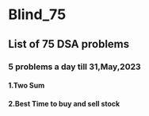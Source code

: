 # Blind_75
## List of 75 DSA problems
### 5 problems a day till 31,May,2023
#### 1.Two Sum
#### 2.Best Time to buy and sell stock
